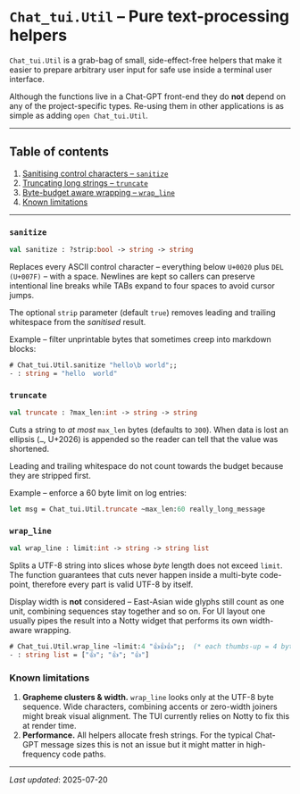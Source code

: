 # `Chat_tui.Util` – Pure text-processing helpers

`Chat_tui.Util` is a grab-bag of small, side-effect-free helpers that make it
easier to prepare arbitrary user input for safe use inside a terminal user
interface.

Although the functions live in a Chat-GPT front-end they do **not** depend on
any of the project-specific types.  Re-using them in other applications is as
simple as adding `open Chat_tui.Util`.

---

## Table of contents

1. [Sanitising control characters – `sanitize`](#sanitize)
2. [Truncating long strings – `truncate`](#truncate)
3. [Byte-budget aware wrapping – `wrap_line`](#wrap_line)
4. [Known limitations](#known-limitations)

---

### `sanitize` <a id="sanitize"></a>

```ocaml
val sanitize : ?strip:bool -> string -> string
```

Replaces every ASCII control character – everything below `U+0020` plus
`DEL (U+007F)` – with a space.  Newlines are kept so callers can preserve
intentional line breaks while TABs expand to four spaces to avoid cursor
jumps.

The optional `strip` parameter (default `true`) removes leading and trailing
whitespace from the *sanitised* result.

Example – filter unprintable bytes that sometimes creep into markdown blocks:

```ocaml
# Chat_tui.Util.sanitize "hello\b world";;
- : string = "hello  world"
```

### `truncate` <a id="truncate"></a>

```ocaml
val truncate : ?max_len:int -> string -> string
```

Cuts a string to *at most* `max_len` bytes (defaults to `300`).  When data is
lost an ellipsis (`…`, U+2026) is appended so the reader can tell that the
value was shortened.

Leading and trailing whitespace do not count towards the budget because they
are stripped first.

Example – enforce a 60 byte limit on log entries:

```ocaml
let msg = Chat_tui.Util.truncate ~max_len:60 really_long_message
``` 

### `wrap_line` <a id="wrap_line"></a>

```ocaml
val wrap_line : limit:int -> string -> string list
```

Splits a UTF-8 string into slices whose *byte* length does not exceed
`limit`.  The function guarantees that cuts never happen inside a multi-byte
code-point, therefore every part is valid UTF-8 by itself.

Display width is **not** considered – East-Asian wide glyphs still count as
one unit, combining sequences stay together and so on.  For UI layout one
usually pipes the result into a Notty widget that performs its own
width-aware wrapping.

```ocaml
# Chat_tui.Util.wrap_line ~limit:4 "👍👍👍";;  (* each thumbs-up = 4 bytes *)
- : string list = ["👍"; "👍"; "👍"]
```

### Known limitations <a id="known-limitations"></a>

1. **Grapheme clusters & width.**  `wrap_line` looks only at the UTF-8 byte
   sequence.  Wide characters, combining accents or zero-width joiners might
   break visual alignment.  The TUI currently relies on Notty to fix this at
   render time.
2. **Performance.**  All helpers allocate fresh strings.  For the typical
   Chat-GPT message sizes this is not an issue but it might matter in
   high-frequency code paths.

---

*Last updated*: 2025-07-20

